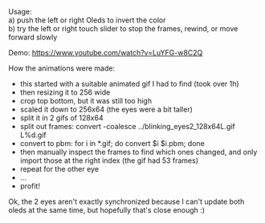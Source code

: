 Usage:  
a) push the left or right Oleds to invert the color  
b) try the left or right touch slider to stop the frames, rewind,
   or move forward slowly

Demo: https://www.youtube.com/watch?v=LuYFG-w8C2Q

How the animations were made:
- this started with a suitable animated gif I had to find (took over 1h)
- then resizing it to 256 wide
- crop top bottom, but it was still too high
- scaled it down to 256x64 (the eyes were a bit taller)
- split it in 2 gifs of 128x64
- split out frames: convert -coalesce ../blinking_eyes2_128x64L.gif L%d.gif
- convert to pbm: for i in *.gif; do convert $i $i.pbm; done
- then manually inspect the frames to find which ones changed, and only
  import those at the right index (the gif had 53 frames)
- repeat for the other eye
- ...
- profit!

Ok, the 2 eyes aren't exactly synchronized because I can't update
both oleds at the same time, but hopefully that's close enough :)
